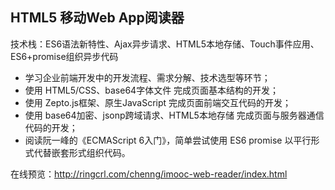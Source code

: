 HTML5 移动Web App阅读器
---
技术栈：ES6语法新特性、Ajax异步请求、HTML5本地存储、Touch事件应用、ES6+promise组织异步代码
- 学习企业前端开发中的开发流程、需求分解、技术选型等环节；
- 使用 HTML5/CSS、base64字体文件 完成页面基本结构的开发；
- 使用 Zepto.js框架、原生JavaScript 完成页面前端交互代码的开发；
- 使用 base64加密、jsonp跨域请求、HTML5本地存储 完成页面与服务器通信代码的开发；
- 阅读阮一峰的《ECMAScript 6入门》，简单尝试使用 ES6 promise 以平行形式代替嵌套形式组织代码。

在线预览：<http://ringcrl.com/chenng/imooc-web-reader/index.html>